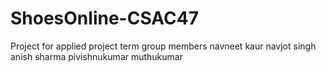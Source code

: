 # ShoesOnline-CSAC47
Project for applied project term
group members
navneet kaur
navjot singh
anish sharma
pivishnukumar muthukumar
